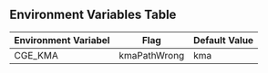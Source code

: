 ## Environment Variables Table

| Environment Variabel       | Flag            | Default Value  |
|----------------------------|-----------------|----------------|
| CGE_KMA                    | kmaPathWrong    | kma            |
